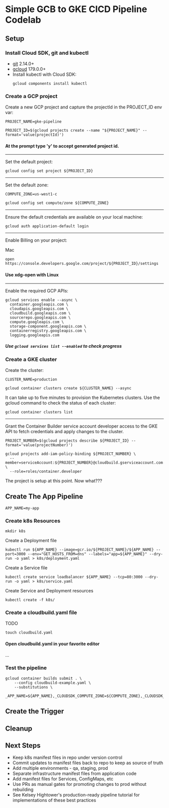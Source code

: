 # Simple GCB to GKE CICD Pipeline Codelab

## Setup

### Install Cloud SDK, git and kubectl

- [git](https://git-scm.com/downloads) 2.14.0+
- [gcloud](https://cloud.google.com/sdk) 179.0.0+
- Install kubectl with Cloud SDK:
    ```
    gcloud components install kubectl
    ``` 

### Create a GCP project

Create a new GCP project and capture the projectId in the PROJECT_ID env var:
```
PROJECT_NAME=gke-pipeline
```
```
PROJECT_ID=$(gcloud projects create --name "${PROJECT_NAME}" --format='value(projectId)')
```
#### At the prompt type 'y' to accept generated project id.

---
Set the default project:
```
gcloud config set project ${PROJECT_ID}
```

---
Set the default zone:
```
COMPUTE_ZONE=us-west1-c
```
```
gcloud config set compute/zone ${COMPUTE_ZONE}
```

---
Ensure the default credentials are available on your local machine:
```
gcloud auth application-default login
```

---
Enable Billing on your project:

Mac
```
open https://console.developers.google.com/project/${PROJECT_ID}/settings
```
#### Use xdg-open with Linux

---
Enable the required GCP APIs:
```
gcloud services enable --async \
  container.googleapis.com \
  cloudapis.googleapis.com \
  cloudbuild.googleapis.com \
  sourcerepo.googleapis.com \
  compute.googleapis.com \
  storage-component.googleapis.com \
  containerregistry.googleapis.com \
  logging.googleapis.com
```
##### Use `gcloud services list --enabled` to check progress

### Create a GKE cluster

Create the cluster:
```
CLUSTER_NAME=production
```
```
gcloud container clusters create ${CLUSTER_NAME} --async
```
It can take up to five minutes to provision the Kubernetes clusters. Use the gcloud command to check the status of each cluster:

```
gcloud container clusters list
```

---
Grant the Container Builder service account developer access to the GKE API to fetch credentials and apply changes to the cluster.
```
PROJECT_NUMBER=$(gcloud projects describe ${PROJECT_ID} --format='value(projectNumber)')
```
```
gcloud projects add-iam-policy-binding ${PROJECT_NUMBER} \
  --member=serviceAccount:${PROJECT_NUMBER}@cloudbuild.gserviceaccount.com \
  --role=roles/container.developer
```

The project is setup at this point. Now what???

## Create The App Pipeline

```
APP_NAME=my-app
```

### Create k8s Resources

```
mkdir k8s
```
Create a Deployment file
```
kubectl run ${APP_NAME} --image=gcr.io/${PROJECT_NAME}/${APP_NAME} --port=3000 --env="GET_HOSTS_FROM=dns" --labels="app=${APP_NAME}" --dry-run -o yaml > k8s/deployment.yaml
```

Create a Service file
```
kubectl create service loadbalancer ${APP_NAME} --tcp=80:3000 --dry-run -o yaml > k8s/service.yaml
```
Create Service and Deployment resources
```
kubectl create -f k8s/
```

### Create a cloudbuild.yaml file

TODO

```
touch cloudbuild.yaml
```
#### Open cloudbuild.yaml in your favorite editor
...

### Test the pipeline

```
gcloud container builds submit . \
    --config cloudbuild-example.yaml \
    --substitutions \
        _APP_NAME=${APP_NAME},_CLOUDSDK_COMPUTE_ZONE=${COMPUTE_ZONE},_CLOUDSDK_CONTAINER_CLUSTER=${CLUSTER_NAME},SHORT_SHA=xxx
```

## Create the Trigger


## Cleanup

## Next Steps
- Keep k8s manifest files in repo under version control
- Commit updates to manifest files back to repo to keep as source of truth
- Add multiple environments - qa, staging, prod
- Separate infrastructure manifest files from application code
- Add manifest files for Services, ConfigMaps, etc
- Use PRs as manual gates for promoting changes to prod without rebuilding
- See Kelsey Hightower's production-ready pipeline tutorial for implementations of these best practices

